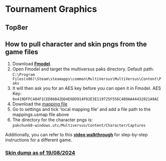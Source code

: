 # Tournament Graphics

## Top8er

## How to pull character and skin pngs from the game files
1. Download [**Fmodel**](https://fmodel.app/).
2. Open Fmodel and target the multiversus paks directory. Default path:  
`C:\Program Files(x86)\Steam\steamapps\common\MultiVersus\MultiVersus\Content\Paks`
3. It will then ask you for an AES key before you can open it in Fmodel. AES Key:
`0x419DFFC484F1CED86842DD4E6DD914F02E3E119725F556C4B9AA44432021A9AC`
4. Download the [mapping file](https://drive.google.com/file/d/1WCCGeb21is4NvQr_qKHGlnay0YqjCegp/view?usp=drive_link)
5. Go to settings and tick 'local mapping file' and add a file path to the mappings.usmap file above
6. The directory for the character pngs is:  
`pakchunk0-windows.utc/Multiversus/Content/Character/Captures`

Additionally, you can refer to this [**video walkthrough**](https://www.youtube.com/watch?v=5Y1E9y6OAK4) for step-by-step
instructions for a different game.

### [**Skin dump as of 19/08/2024**](https://drive.google.com/file/d/18z1T2DoytaRFFF_cnK3_rYKI7fB66feC/view?usp=drive_link)